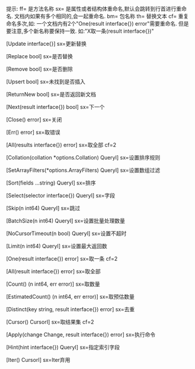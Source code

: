 提示:
ff= 是方法名称
sx= 是属性或者结构体重命名,默认会跳转到行首进行重命名.
    文档内如果有多个相同的,会一起重命名.
bm= 包名称
th= 替换文本
cf= 重复命名多次,如: 一个文档内有2个"One(result interface{}) error"需要重命名.
    但是要注意,多个新名称要保持一致. 如:"X取一条(result interface{})"

[Update    interface{}]
sx=更新替换

[Replace   bool]
sx=是否替换

[Remove    bool]
sx=是否删除

[Upsert    bool]
sx=未找到是否插入

[ReturnNew bool]
sx=是否返回新文档

[Next(result interface{}) bool]
sx=下一个

[Close() error]
sx=关闭

[Err() error]
sx=取错误

[All(results interface{}) error]
sx=取全部
cf=2

[Collation(collation *options.Collation) QueryI]
sx=设置排序规则

[SetArrayFilters(*options.ArrayFilters) QueryI]
sx=设置数组过滤

[Sort(fields ...string) QueryI]
sx=排序

[Select(selector interface{}) QueryI]
sx=字段

[Skip(n int64) QueryI]
sx=跳过

[BatchSize(n int64) QueryI]
sx=设置批量处理数量

[NoCursorTimeout(n bool) QueryI]
sx=设置不超时

[Limit(n int64) QueryI]
sx=设置最大返回数

[One(result interface{}) error]
sx=取一条
cf=2

[All(result interface{}) error]
sx=取全部


[Count() (n int64, err error)]
sx=取数量

[EstimatedCount() (n int64, err error)]
sx=取预估数量

[Distinct(key string, result interface{}) error]
sx=去重

[Cursor() CursorI]
sx=取结果集
cf=2

[Apply(change Change, result interface{}) error]
sx=执行命令

[Hint(hint interface{}) QueryI]
sx=指定索引字段

[Iter() CursorI]
sx=Iter弃用

